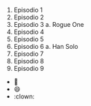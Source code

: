 1. Episodio 1
2. Episodio 2
3. Episodio 3
  a. Rogue One
4. Episodio 4
5. Episodio 5
6. Episodio 6
  a. Han Solo
7. Episodio 7
8. Episodio 8
9. Episodio 9

* :poop:
* :smile:
* :clown:
